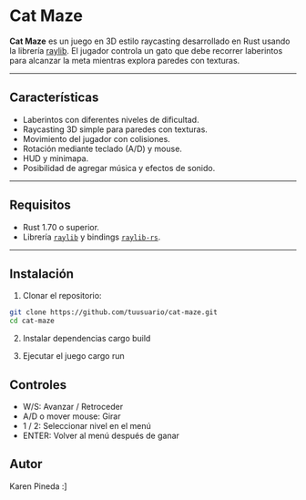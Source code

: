 # Cat Maze

**Cat Maze** es un juego en 3D estilo raycasting desarrollado en Rust usando la librería [raylib](https://www.raylib.com/). El jugador controla un gato que debe recorrer laberintos para alcanzar la meta mientras explora paredes con texturas.

---

## Características

- Laberintos con diferentes niveles de dificultad.
- Raycasting 3D simple para paredes con texturas.
- Movimiento del jugador con colisiones.
- Rotación mediante teclado (A/D) y mouse.
- HUD y minimapa.
- Posibilidad de agregar música y efectos de sonido.

---

## Requisitos

- Rust 1.70 o superior.
- Librería [`raylib`](https://www.raylib.com/) y bindings [`raylib-rs`](https://crates.io/crates/raylib).

---

## Instalación

1. Clonar el repositorio:

```bash
git clone https://github.com/tuusuario/cat-maze.git
cd cat-maze
```
2. Instalar dependencias
   cargo build

3. Ejecutar el juego
   cargo run

## Controles

- W/S: Avanzar / Retroceder
- A/D o mover mouse: Girar
- 1 / 2: Seleccionar nivel en el menú
- ENTER: Volver al menú después de ganar

## Autor
Karen Pineda :]
